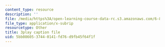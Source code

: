 ```yaml
---
content_type: resource
description: ''
file: /media/https%3A/open-learning-course-data-rc.s3.amazonaws.com/6-858-computer-systems-security-fall-2014/5bb0860537440141fd76d9fb45f64f1f_WG5UbMrUiLU.srt
file_type: application/x-subrip
resourcetype: Other
title: 3play caption file
uid: 5bb08605-3744-0141-fd76-d9fb45f64f1f
---
```

